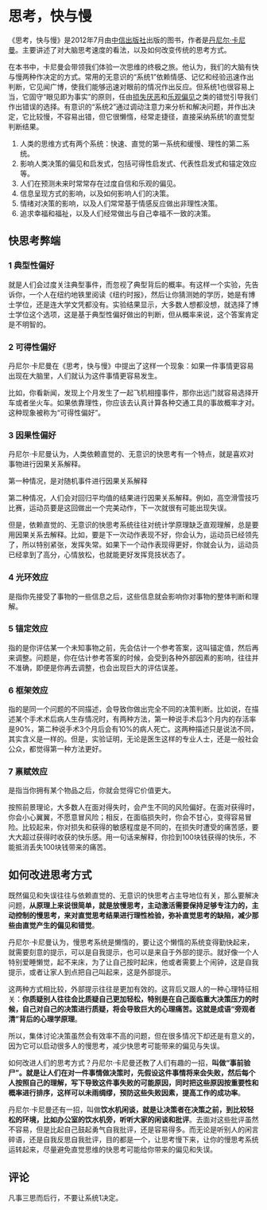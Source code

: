 # 思考，快与慢

《思考，快与慢》是2012年7月由[中信出版社](https://baike.baidu.com/item/中信出版社/2931859?fromModule=lemma_inlink)出版的图书，作者是[丹尼尔·卡尼曼](https://baike.baidu.com/item/丹尼尔·卡尼曼/11052453?fromModule=lemma_inlink)。主要讲述了对大脑思考速度的看法，以及如何改变传统的思考方式。

在本书中，卡尼曼会带领我们体验一次思维的终极之旅。他认为，我们的大脑有快与慢两种作决定的方式。常用的无意识的“系统1”依赖情感、记忆和经验迅速作出判断，它见闻广博，使我们能够迅速对眼前的情况作出反应。但系统1也很容易上当，它固守“眼见即为事实”的原则，任由[损失厌恶](https://baike.baidu.com/item/损失厌恶/2921704?fromModule=lemma_inlink)和[乐观偏见](https://baike.baidu.com/item/乐观偏见/3519835?fromModule=lemma_inlink)之类的错觉引导我们作出错误的选择。有意识的“系统2”通过调动注意力来分析和解决问题，并作出决定，它比较慢，不容易出错，但它很懒惰，经常走捷径，直接采纳系统1的直觉型判断结果。



1. 人类的思维方式有两个系统：快速、直觉的第一系统和缓慢、理性的第二系统。
2. 影响人类决策的偏见和启发式，包括可得性启发式、代表性启发式和锚定效应等。
3. 人们在预测未来时常常存在过度自信和乐观的偏见。
4. 信息呈现方式的影响，以及如何影响人们的决策。
5. 情绪对决策的影响，以及人们常常基于情感反应做出非理性决策。
6. 追求幸福和福祉，以及人们经常做出与自己幸福不一致的决策。



## 快思考弊端

### 1 **典型性偏好**

就是人们会过度关注典型事件，而忽视了典型背后的概率。有这样一个实验，先告诉你，一个人在纽约地铁里阅读《纽约时报》，然后让你猜测她的学历，她是有博士学位，还是连大学文凭都没有。实验结果显示，大多数人想都没想，就选择了博士学位这个选项，这是基于典型性偏好做出的判断，但从概率来说，这个答案肯定是不明智的。

### 2 **可得性偏好**

丹尼尔·卡尼曼在《思考，快与慢》中提出了这样一个现象：如果一件事情更容易出现在大脑里，人们就认为这件事情更容易发生。

比如，你看新闻，发现上个月发生了一起飞机相撞事件，那你出远门就容易选择开车或者坐火车。如果依靠理性，你应该去认真计算各种交通工具的事故概率才对。这种现象被称为“可得性偏好”。

### 3 **因果性偏好**

丹尼尔·卡尼曼认为，人类依赖直觉的、无意识的快思考有一个特点，就是喜欢对事物进行因果关系解释。

第一种情况，是对随机事件进行因果关系解释

第二种情况，人们会对回归平均值的结果进行因果关系解释。例如，高空滑雪技巧比赛，运动员要是这回做出一个完美动作，下一次就很有可能出现失误。

但是，依赖直觉的、无意识的快思考系统往往对统计学原理缺乏直观理解，总是要用因果关系去解释。比如，要是下一次动作表现不好，你会认为，运动员已经领先了，所以特别紧张，发挥失常。如果下一个动作表现得更好，你就会认为，运动员已经拿到了高分，心情放松，也就能更好发挥竞技状态了。

### 4 **光环效应**

是指你先接受了事物的一些信息之后，这些信息就会影响你对事物的整体判断和理解。

### 5 **锚定效应**

指的是你评估某一个未知事物之前，先会估计一个参考答案，这叫锚定值，然后再来调整。问题是，你在估计参考答案的时候，会受到各种外部因素的影响，往往并不准确，即便是你再去调整，也会出现巨大的评估误差。

### 6 **框架效应**

指的是同一个问题的不同描述，会导致你做出完全不同的决策判断。比如说，在描述某个手术术后病人生存情况时，有两种方法，第一种说手术后3个月内的存活率是90%，第二种说手术3个月后会有10%的病人死亡。这两种描述只是说法不同，其实含义是一样的。但是，实验证明，无论是医生这样的专业人士，还是一般社会公众，都觉得第一种方法更好。

### 7 **禀赋效应**

是指当你拥有某个物品之后，你就会觉得它价值更大。

按照前景理论，大多数人在面对得失时，会产生不同的风险偏好。在面对获得时，你会小心翼翼，不愿意冒风险；相反，在面临损失时，你会不甘心，变得容易冒险。比较起来，你对损失和获得的敏感程度是不同的，在损失时遭受的痛苦感，要大大超过获得时收获的快乐感。用一句话来解释，你捡到100块钱获得的快乐，不能抵消丢失100块钱带来的痛苦。



## 如何改进思考方式

既然偏见和失误往往与依赖直觉的、无意识的快思考占主导地位有关，那么要解决问题，**从原理上来说很简单，就是放慢思考，主动激活需要保持足够专注力的，主动控制的慢思考，来对直觉思考结果进行理性检验，弥补直觉思考的缺陷，减少那些由直觉产生的偏见和错觉**。

丹尼尔·卡尼曼认为，慢思考系统是懒惰的，要让这个懒惰的系统变得勤快起来，就需要刻意的提示，可以是自我提示，也可以是来自于外部的提示。就好像一个人特别爱睡懒觉，起不来床，为了让自己按时起床，他或者需要上个闹钟，这是自我提示，或者让家人到点把自己叫起来，这是外部提示。

这两种方式相比较，外部提示往往是更加有效的。这背后又跟人的一种心理特征相关：**你质疑别人往往会比质疑自己更加轻松，特别是在自己面临重大决策压力的时候，自己对自己的决策进行质疑，将会导致巨大的心理痛苦。这就是成语“旁观者清”背后的心理学原理**。

所以，集体讨论决策虽然会有效率不高的问题，但在很多情况下却还是有意义的，因为它可以启动很多人的慢思考，减少快思考可能带来的偏见与失误。



如何改进人们的思考方式？丹尼尔·卡尼曼还教了人们有趣的一招，**叫做“事前验尸”。就是让人们在对一件事情做决策时，先假设这件事情将来会失败，然后每个人按照自己的理解，写下导致这件事失败的可能原因，同时把这些原因按重要性和概率进行排序，这样可以未雨绸缪，预防这些失败因素，提高工作的成功率**。

丹尼尔·卡尼曼还有一招，叫做**饮水机闲谈，就是让决策者在决策之前，到比较轻松的环境，比如办公室的饮水机旁，听听大家的闲谈和批评**。去面对这些批评虽然不容易，但是比起自己鼓起勇气自我批评，还是容易得多。而无论是听别人的闲言碎语，还是自我反思自我批评，目的都是一个，让思考慢下来，让你的慢思考系统运转起来，尽量避免直觉思维的快思考可能给你带来的偏见和失误。

## 评论

凡事三思而后行，不要让系统1决定。